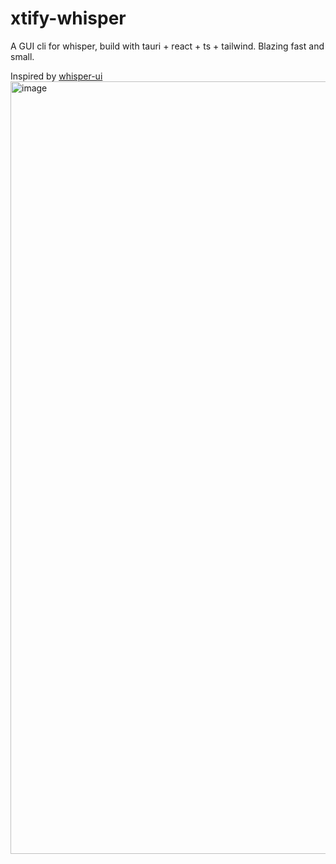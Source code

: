 # xtify-whisper
A GUI cli for whisper, build with tauri + react + ts + tailwind. Blazing fast and small.

Inspired by [whisper-ui](https://github.com/bits-by-brandon/whisper-ui)
<img width="1236" alt="image" src="https://github.com/Sherlockouo/xtify-whisper/assets/34598208/56bef431-fe43-49c0-ba4b-b4283ae7d5e9">
